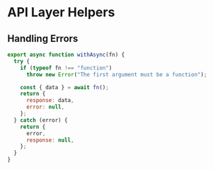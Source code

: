 # API Layer Helpers

## Handling Errors

```javascript
export async function withAsync(fn) {
  try {
    if (typeof fn !== "function")
      throw new Error("The first argument must be a function");

    const { data } = await fn();
    return {
      response: data,
      error: null,
    };
  } catch (error) {
    return {
      error,
      response: null,
    };
  }
}
```
